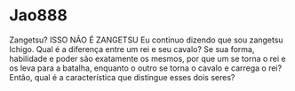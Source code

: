 # Jao888
Zangetsu? ISSO NÃO É ZANGETSU Eu continuo dizendo que sou zangetsu Ichigo. Qual é a diferença entre um rei e seu cavalo? Se sua forma, habilidade e poder são exatamente os mesmos, por que um se torna o rei e os leva para a batalha, enquanto o outro se torna o cavalo e carrega o rei? Então, qual é a característica que distingue esses dois seres? 
